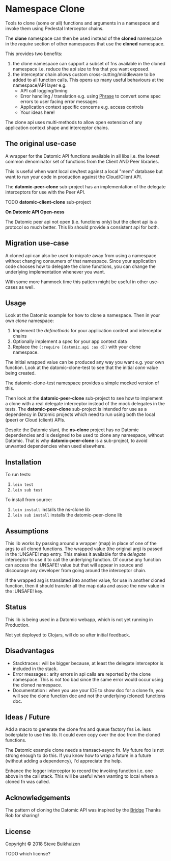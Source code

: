 # Namespace Clone

Tools to clone (some or all) functions and arguments in a namespace and invoke them using Pedestal Interceptor chains.

The **clone** namespace can then be used instead of the **cloned** namespace in the *require* section of other namespaces that use the **cloned** namespace.

This provides two benefits:

1. the clone namespace can support a subset of fns available in the cloned namespace i.e. reduce the api size to fns that you want exposed.
2. the interceptor chain allows custom cross-cutting/middleware to be added to all function calls.
This opens up many useful behaviours at the namespace/API layer e.g.
    * API call logging/timing
    * Error handling / translation e.g. using [Phrase](https://github.com/alexanderkiel/phrase) to convert some spec errors to user facing error messages
    * Application context specific concerns e.g. access controls
    * Your ideas here!

The clone api uses multi-methods to allow open extension of any application context shape and interceptor chains.

## The original use-case

A wrapper for the Datomic API functions available in all libs
i.e. the lowest common denominator set of functions from the Client AND Peer libraries.

This is useful when want local dev/test against a local "mem" database but want to run your code in production against the Cloud/Client API.

The **datomic-peer-clone** sub-project has an implementation of the delegate interceptors for use with the Peer API.

TODO **datomic-client-clone** sub-project

**On Datomic API Open-ness**

The Datomic peer api not open (i.e. functions only) but the client api is a protocol so much better.
This lib should provide a consistent api for both.

## Migration use-case

A cloned api can also be used to migrate away from using a namespace without changing consumers of that namespace.
Since your application code chooses how to delegate the clone functions, you can change the underlying implementation whenever you want.

With some more hammock time this pattern might be useful in other use-cases as well.

## Usage

Look at the Datomic example for how to clone a namespace. Then in your own *clone* namespace:

1. Implement the *defmethods* for your application context and interceptor chains
2. Optionally implement a spec for your app context data
3. Replace the `(:require [datomic.api :as d])` with your clone namespace.

The initial wrapped value can be produced any way you want e.g. your own function.
Look at the datomic-clone-test to see that the initial *conn* value being created.

The datomic-clone-test namespace provides a simple mocked version of this.

Then look at the **datomic-peer-clone** sub-project to see how to implement a clone with a real delegate interceptor instead of the mock delegates in the tests.
The **datomic-peer-clone** sub-project is intended for use as a dependency in Datomic projects which need to run using both the local (peer) or Cloud (client) APIs.

Despite the Datomic slant, the **ns-clone** project has no Datomic dependencies and is designed to be used to clone any namespace, without Datomic.
That is why **datomic-peer-clone** is a sub-project, to avoid unwanted dependencies when used elsewhere.

## Installation

To run tests:

1. `lein test`
2. `lein sub test`

To install from source:

1. `lein install` installs the ns-clone lib
2. `lein sub install` installs the datomic-peer-clone lib

## Assumptions

This lib works by passing around a wrapper (map) in place of one of the args to all cloned functions.
The wrapped value (the original arg) is passed in the :UNSAFE! map entry. This makes it available for the *delegate* interceptor to use it to call the underlying function.
Of course any function can access the :UNSAFE! value but that will appear in source and discourage any developer from going around the interceptor chain.

If the wrapped arg is translated into another value, for use in another cloned function, then it should transfer all the map data and assoc the new value in the :UNSAFE! key.

## Status

This lib is being used in a Datomic webapp, which is not yet running in Production.

Not yet deployed to Clojars, will do so after initial feedback.

## Disadvantages

* Stacktraces : will be bigger because, at least the delegate interceptor is included in the stack.
* Error messages : arity errors in api calls are reported by the clone namespace. This is not too bad since the same error would occur using the cloned namespace.
* Documentation : when you use your IDE to show doc for a clone fn, you will see the clone function doc and not the underlying (cloned) functions doc.

## Ideas / Future

Add a macro to generate the clone fns and queue factory fns i.e. less boilerplate to use this lib. It could even copy over the doc from the cloned functions.

The Datomic example clone needs a transact-async fn. My future foo is not strong enough to do this.
If you know how to wrap a future in a future (without adding a dependency), I'd appreciate the help.

Enhance the logger interceptor to record the invoking function i.e. one above in the call stack.
This will be useful when wanting to local where a cloned fn was called.

## Acknowledgements

The pattern of cloning the Datomic API was inspired by the [Bridge](https://github.com/robert-stuttaford/bridge)
Thanks Rob for sharing!

## License

Copyright © 2018 Steve Buikhuizen

TODO which license?